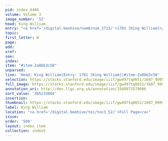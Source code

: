 ```yaml
---
pid: index_4486
volume: Volume 3
image_number: '52'
head: King William
entry: "<a href='/digital-beehive/num8/num_2713/'>1781 [King William]</a>"
topic:
first_letter: W
page:
add:
xref:
see:
index:
item: "#item-2a0bb3c50"
unparsed:
line: 'Head: King William|Entry: 1781 [King William]|#item-2a0bb3c50'
selection: https://stacks.stanford.edu/image/iiif/gw497tq8651/1607_0995/1812,3004,582,168/full/0/default.jpg
full_image: https://stacks.stanford.edu/image/iiif/gw497tq8651/1607_0995/full/full/0/default.jpg
annotation_uri: http://dev.llgc.org.uk/annotation/1560972579086
sort_value: '305233004'
insertion:
thumbnail: https://stacks.stanford.edu/image/iiif/gw497tq8651/1607_0995/1812,3004,582,168/150,/0/default.jpg
label: King William
location: "<a href='/digital-beehive/toc/toc3_52/'>Full Page</a>"
issue:
order: '509'
layout: index_item
collection: index5
---
```

